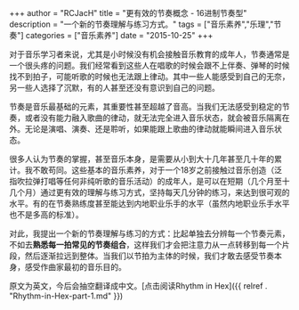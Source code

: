 +++
author = "RCJacH"
title = "更有效的节奏概念 - 16进制节奏型"
description = "一个新的节奏理解与练习方式。"
tags = ["音乐素养","乐理","节奏"]
categories = ["音乐素养"]
date = "2015-10-25"
+++

对于音乐学习者来说，尤其是小时候没有机会接触音乐教育的成年人，节奏通常是一个很头疼的问题。我们经常看到这些人在唱歌的时候会跟不上伴奏、弹琴的时候找不到拍子，可能听歌的时候也无法跟上律动。其中一些人能感受到自己的无奈，另一些人选择了沉默，有的人甚至还没有意识到自己的问题。

节奏是音乐最基础的元素，其重要性甚至超越了音高。当我们无法感受到稳定的节奏，或者没有能力融入歌曲的律动，就无法完全进入音乐状态，就会被音乐隔离在外。无论是演唱、演奏、还是聆听，如果能跟上歌曲的律动就能瞬间进入音乐状态。

很多人认为节奏的掌握，甚至音乐本身，是需要从小到大十几年甚至几十年的累计。我不敢苟同。这些基本的音乐素养，对于一个18岁之前接触过音乐创造（泛指吹拉弹打唱等任何非纯听歌的音乐活动）的成年人，是可以在短期（几个月至十几个月）通过更有效的理解与练习方式，坚持每天几分钟的练习，来达到很可观的水平。有的在节奏熟练度甚至能达到内地职业乐手的水平（虽然内地职业乐手水平也不是多高的标准）。

对此，我提出一个新的节奏理解与练习的方式：比起单独去分辨每一个节奏元素，不如去**熟悉每一拍常见的节奏组合**，这样我们才会把注意力从一点转移到每一个片段，然后逐渐拉远到整体。当我们以节拍为主体的时候，我们才敢去感受节奏本身，感受作曲家最初的音乐目的。

原文为英文，今后会抽空翻译成中文。[点击阅读Rhythm in Hex]({{ relref . "Rhythm-in-Hex-part-1.md" }})